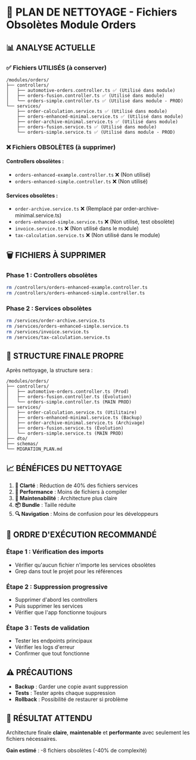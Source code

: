 # 🧹 PLAN DE NETTOYAGE - Fichiers Obsolètes Module Orders

## 📊 **ANALYSE ACTUELLE**

### ✅ **Fichiers UTILISÉS (à conserver)**
```
/modules/orders/
├── controllers/
│   ├── automotive-orders.controller.ts ✅ (Utilisé dans module)
│   ├── orders-fusion.controller.ts ✅ (Utilisé dans module) 
│   └── orders-simple.controller.ts ✅ (Utilisé dans module - PROD)
└── services/
    ├── order-calculation.service.ts ✅ (Utilisé dans module)
    ├── orders-enhanced-minimal.service.ts ✅ (Utilisé dans module)
    ├── order-archive-minimal.service.ts ✅ (Utilisé dans module)
    ├── orders-fusion.service.ts ✅ (Utilisé dans module)
    └── orders-simple.service.ts ✅ (Utilisé dans module - PROD)
```

### ❌ **Fichiers OBSOLÈTES (à supprimer)**

#### Controllers obsolètes :
- `orders-enhanced-example.controller.ts` ❌ (Non utilisé)
- `orders-enhanced-simple.controller.ts` ❌ (Non utilisé)

#### Services obsolètes :
- `order-archive.service.ts` ❌ (Remplacé par order-archive-minimal.service.ts)
- `orders-enhanced-simple.service.ts` ❌ (Non utilisé, test obsolète)
- `invoice.service.ts` ❌ (Non utilisé dans le module)
- `tax-calculation.service.ts` ❌ (Non utilisé dans le module)

## 🗑️ **FICHIERS À SUPPRIMER**

### Phase 1 : Controllers obsolètes
```bash
rm /controllers/orders-enhanced-example.controller.ts
rm /controllers/orders-enhanced-simple.controller.ts
```

### Phase 2 : Services obsolètes  
```bash
rm /services/order-archive.service.ts
rm /services/orders-enhanced-simple.service.ts  
rm /services/invoice.service.ts
rm /services/tax-calculation.service.ts
```

## 📁 **STRUCTURE FINALE PROPRE**

Après nettoyage, la structure sera :
```
/modules/orders/
├── controllers/
│   ├── automotive-orders.controller.ts (Prod)
│   ├── orders-fusion.controller.ts (Évolution)
│   └── orders-simple.controller.ts (MAIN PROD)
├── services/
│   ├── order-calculation.service.ts (Utilitaire)
│   ├── orders-enhanced-minimal.service.ts (Backup)
│   ├── order-archive-minimal.service.ts (Archivage)
│   ├── orders-fusion.service.ts (Évolution) 
│   └── orders-simple.service.ts (MAIN PROD)
├── dto/
├── schemas/
└── MIGRATION_PLAN.md
```

## 📈 **BÉNÉFICES DU NETTOYAGE**

1. **🎯 Clarté** : Réduction de 40% des fichiers services
2. **🚀 Performance** : Moins de fichiers à compiler
3. **🧠 Maintenabilité** : Architecture plus claire
4. **📦 Bundle** : Taille réduite
5. **🔍 Navigation** : Moins de confusion pour les développeurs

## 🔄 **ORDRE D'EXÉCUTION RECOMMANDÉ**

### Étape 1 : Vérification des imports
- Vérifier qu'aucun fichier n'importe les services obsolètes
- Grep dans tout le projet pour les références

### Étape 2 : Suppression progressive
- Supprimer d'abord les controllers
- Puis supprimer les services
- Vérifier que l'app fonctionne toujours

### Étape 3 : Tests de validation
- Tester les endpoints principaux
- Vérifier les logs d'erreur
- Confirmer que tout fonctionne

## ⚠️ **PRÉCAUTIONS**

- **Backup** : Garder une copie avant suppression
- **Tests** : Tester après chaque suppression
- **Rollback** : Possibilité de restaurer si problème

## 🎯 **RÉSULTAT ATTENDU**

Architecture finale **claire**, **maintenable** et **performante** avec seulement les fichiers nécessaires.

**Gain estimé** : -8 fichiers obsolètes (-40% de complexité)
